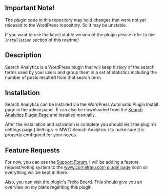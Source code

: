 ## Important Note!

The plugin code in this repository may hold changes that were not yet released to the WordPress repository. So it may be unstable. 

If you want to use the latest stable version of the plugin please refer to the `Installation` section of this readme! 

## Description

Search Analytics is a WordPress plugin that will keep history of the search terms used by your users and group them in a set of statistics including the number of posts resulted from that search term.

## Installation

Search Analytics can be installed via the WordPress Automatic Plugin Install page in the admin panel.
It can also be downloaded from the [Search Analytics Plugin Page](https://wordpress.org/plugins/search-analytics) and installed manually.

After the installation and activation is complete you should visit the plugin's settings page ( Settings -> MWT: Search Analytics ) to make sure it is properly configured for your needs.

## Feature Requests

For now, you can use the [Support Forum](https://wordpress.org/support/plugin/search-analytics). I will be adding a feature request/voting system to the [www.cornelraiu.com plugin page](https://www.cornelraiu.com/mwt-search-analytics/) soon so everything will be kept in there.

Also, you can visit the plugin's [Trello Board](https://trello.com/b/MvIWInjW). This should give you an overview on my plans regarding this plugin.
